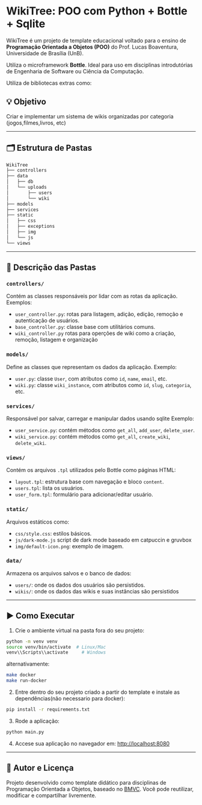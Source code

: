 # WikiTree: POO com Python + Bottle + Sqlite

WikiTree é um projeto de template educacional voltado para o ensino de **Programação Orientada a Objetos (POO)** do Prof. Lucas Boaventura, Universidade de Brasília (UnB).

Utiliza o microframework **Bottle**. Ideal para uso em disciplinas introdutórias de Engenharia de Software ou Ciência da Computação.

Utiliza de bibliotecas extras como:
## 💡 Objetivo

Criar e implementar um sistema de wikis organizadas por categoria (jogos,filmes,livros, etc)

---

## 🗂 Estrutura de Pastas

```bash
WikiTree
├── controllers
├── data
│   ├── db
│   └── uploads
│       ├── users
│       └── wiki
├── models
├── services
├── static
│   ├── css
│   ├── exceptions
│   ├── img
│   └── js
└── views
```


---

## 📁 Descrição das Pastas

### `controllers/`
Contém as classes responsáveis por lidar com as rotas da aplicação. Exemplos:
- `user_controller.py`: rotas para listagem, adição, edição, remoção e autenticação de usuários.
- `base_controller.py`: classe base com utilitários comuns.
- `wiki_controller.py` rotas para operções de wiki como a criação, remoção, listagem e organização

### `models/`
Define as classes que representam os dados da aplicação. Exemplo:
- `user.py`: classe `User`, com atributos como `id`, `name`, `email`, etc.
- `wiki.py`: classe `wiki_instance`, com atributos como `id`, `slug`, `categoria`, etc.

### `services/`
Responsável por salvar, carregar e manipular dados usando sqlite Exemplo:
- `user_service.py`: contém métodos como `get_all`, `add_user`, `delete_user`.
- `wiki_service.py`: contém métodos como `get_all`, `create_wiki`, `delete_wiki`.

### `views/`
Contém os arquivos `.tpl` utilizados pelo Bottle como páginas HTML:
- `layout.tpl`: estrutura base com navegação e bloco `content`.
- `users.tpl`: lista os usuários.
- `user_form.tpl`: formulário para adicionar/editar usuário.

### `static/`
Arquivos estáticos como:
- `css/style.css`: estilos básicos.
- `js/dark-mode.js` script de dark mode baseado em catpuccin e gruvbox
- `img/default-icon.png`: exemplo de imagem.

### `data/`
Armazena os arquivos salvos e o  banco de dados:
- `users/`: onde os dados dos usuários são persistidos.
- `wikis/`: onde os dados das wikis e suas instâncias são persistidos
---

## ▶️ Como Executar

1. Crie o ambiente virtual na pasta fora do seu projeto:
```bash
python -m venv venv
source venv/bin/activate  # Linux/Mac
venv\\Scripts\\activate     # Windows
```
alternativamente:

```bash
make docker
make run-docker
```

2. Entre dentro do seu projeto criado a partir do template e instale as dependências(não necessario para docker):
```bash
pip install -r requirements.txt
```

3. Rode a aplicação:
```bash
python main.py
```

4. Accese sua aplicação no navegador em: [http://localhost:8080](http://localhost:8080)

---

## 🧠 Autor e Licença
Projeto desenvolvido como template didático para disciplinas de Programação Orientada a Objetos, baseado no [BMVC](https://github.com/hgmachine/bmvc_start_from_this).
Você pode reutilizar, modificar e compartilhar livremente.

